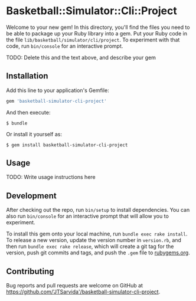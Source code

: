 # Basketball::Simulator::Cli::Project

Welcome to your new gem! In this directory, you'll find the files you need to be able to package up your Ruby library into a gem. Put your Ruby code in the file `lib/basketball/simulator/cli/project`. To experiment with that code, run `bin/console` for an interactive prompt.

TODO: Delete this and the text above, and describe your gem

## Installation

Add this line to your application's Gemfile:

```ruby
gem 'basketball-simulator-cli-project'
```

And then execute:

    $ bundle

Or install it yourself as:

    $ gem install basketball-simulator-cli-project

## Usage

TODO: Write usage instructions here

## Development

After checking out the repo, run `bin/setup` to install dependencies. You can also run `bin/console` for an interactive prompt that will allow you to experiment.

To install this gem onto your local machine, run `bundle exec rake install`. To release a new version, update the version number in `version.rb`, and then run `bundle exec rake release`, which will create a git tag for the version, push git commits and tags, and push the `.gem` file to [rubygems.org](https://rubygems.org).

## Contributing

Bug reports and pull requests are welcome on GitHub at https://github.com/'JTSarvida'/basketball-simulator-cli-project.
